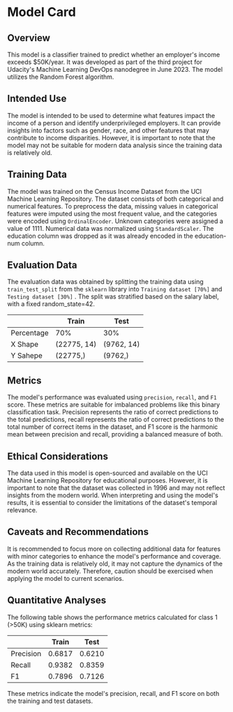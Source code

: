 # Model Card

## Overview

This model is a classifier trained to predict whether an employer's income exceeds $50K/year. It was developed as part of the third project for Udacity's Machine Learning DevOps nanodegree in June 2023. The model utilizes the Random Forest algorithm.

## Intended Use

The model is intended to be used to determine what features impact the income of a person and identify underprivileged employers. It can provide insights into factors such as gender, race, and other features that may contribute to income disparities. However, it is important to note that the model may not be suitable for modern data analysis since the training data is relatively old.

## Training Data

The model was trained on the Census Income Dataset from the UCI Machine Learning Repository. The dataset consists of both categorical and numerical features. To preprocess the data, missing values in categorical features were imputed using the most frequent value, and the categories were encoded using `OrdinalEncoder`. Unknown categories were assigned a value of 1111. Numerical data was normalized using `StandardScaler`. The education column was dropped as it was already encoded in the education-num column.

## Evaluation Data

The evaluation data was obtained by splitting the training data using `train_test_split` from the `sklearn` library into `Training dataset [70%]` and `Testing dataset [30%]` . The split was stratified based on the salary label, with a fixed random_state=42.

|        | Train | Test  |
|--------|-------|-------|
| Percentage | 70% | 30% |
| X Shape  | (22775, 14) | (9762, 14)|
| Y Sahepe | (22775,) | (9762,)|


## Metrics

The model's performance was evaluated using `precision`, `recall`, and `F1` score. These metrics are suitable for imbalanced problems like this binary classification task. Precision represents the ratio of correct predictions to the total predictions, recall represents the ratio of correct predictions to the total number of correct items in the dataset, and F1 score is the harmonic mean between precision and recall, providing a balanced measure of both.

## Ethical Considerations

The data used in this model is open-sourced and available on the UCI Machine Learning Repository for educational purposes. However, it is important to note that the dataset was collected in 1996 and may not reflect insights from the modern world. When interpreting and using the model's results, it is essential to consider the limitations of the dataset's temporal relevance.

## Caveats and Recommendations

It is recommended to focus more on collecting additional data for features with minor categories to enhance the model's performance and coverage. As the training data is relatively old, it may not capture the dynamics of the modern world accurately. Therefore, caution should be exercised when applying the model to current scenarios.

## Quantitative Analyses

The following table shows the performance metrics calculated for class 1 (>50K) using sklearn metrics:

|        | Train | Test  |
|--------|-------|-------|
| Precision | 0.6817 | 0.6210 |
| Recall    | 0.9382 | 0.8359 |
| F1        | 0.7896 | 0.7126 |

These metrics indicate the model's precision, recall, and F1 score on both the training and test datasets.